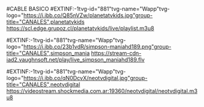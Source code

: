 #CABLE BASICO 
#EXTINF:-1tvg-id="881"tvg-name="Wapp"tvg-logo="https://i.ibb.co/Q85nVZw/planetatvkids.jpg"group-title="CANALES",planetatvkids
https://scl.edge.grupoz.cl/planetatvkids/live/playlist.m3u8

#EXTINF:-1tvg-id="881"tvg-name="Wapp"tvg-logo="https://i.ibb.co/23b1vdR/simpson-maniahd189.png"group-title="CANALES",simpson_mania
https://stream-cdn-iad2.vaughnsoft.net/play/live_simpson_maniahd189.flv

#EXTINF:-1tvg-id="881"tvg-name="Wapp"tvg-logo="https://i.ibb.co/qN0DcvX/neotvdigital.jpg"group-title="CANALES",neotvdigital
https://videostream.shockmedia.com.ar:19360/neotvdigital/neotvdigital.m3u8


